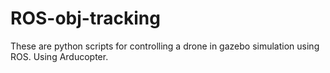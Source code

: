 # ROS-obj-tracking

These are python scripts for controlling a drone in gazebo simulation using ROS. Using Arducopter.
